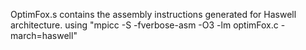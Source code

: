 OptimFox.s contains the assembly instructions generated for Haswell architecture. using "mpicc -S -fverbose-asm -O3 -lm optimFox.c -march=haswell"